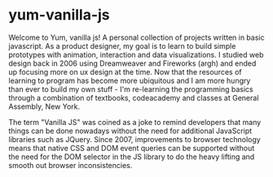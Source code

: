 # yum-vanilla-js
Welcome to Yum, vanilla js! A personal collection of projects written in basic javascript. As a product designer, my goal is to learn to build simple prototypes with animation, interaction and data visualizations. I studied web design back in 2006 using Dreamweaver and Fireworks (argh) and ended up focusing more on ux design at the time. Now that the resources of learning to program has become more ubiquitous and I am more hungry than ever to build my own stuff - I'm re-learning the programming basics through a combination of textbooks, codeacademy and classes at General Assembly, New York.   

The term "Vanilla JS" was coined as a joke to remind developers that many things can be done nowadays without the need for additional JavaScript libraries such as JQuery. Since 2007, improvements to browser technology means that native CSS and DOM event queries can be supported without the need for the DOM selector in the JS library to do the heavy lifting and smooth out browser inconsistencies.  


